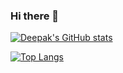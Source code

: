 ### Hi there 👋
[![Deepak's GitHub stats](https://github-readme-stats.vercel.app/api?username=jhadeepakkumar14)](https://github.com/jhadeepakkumar14/github-readme-stats)

[![Top Langs](https://github-readme-stats.vercel.app/api/top-langs/?username=jhadeepakkumar14&layout=compact)](https://github.com/jhadeepakkumar14/github-readme-stats)
<!--
**jhadeepakkumar14/jhadeepakkumar14** is a ✨ _special_ ✨ repository because its `README.md` (this file) appears on your GitHub profile.

Here are some ideas to get you started:

- 🔭 I’m currently working on ...
- 🌱 I’m currently learning ...
- 👯 I’m looking to collaborate on ...
- 🤔 I’m looking for help with ...
- 💬 Ask me about ...
- 📫 How to reach me: ...
- 😄 Pronouns: ...
- ⚡ Fun fact: ...
-->
